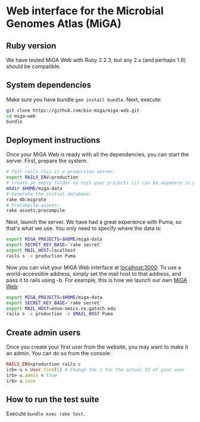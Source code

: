 # Web interface for the Microbial Genomes Atlas (MiGA)


## Ruby version

We have tested MiGA Web with Ruby 2.2.3, but any 2.x (and perhaps 1.9) should
be compatible.

## System dependencies

Make sure you have bundle `gem install bundle`. Next, execute:

```bash
git clone https://github.com/bio-miga/miga-web.git
cd miga-web
bundle
```

## Deployment instructions

Once your MiGA Web is ready with all the dependencies, you can start the server. First,
prepare the system:

```bash
# Tell rails this is a production server:
export RAILS_ENV=production
# create an empty folder to host your projects (it can be anywhere in your computer):
mkdir $HOME/miga-data
# Generate the initial database:
rake db:migrate
# Precompile assets:
rake assets:precompile
```

Next, launch the server. We have had a great experience with Puma, so that's what we use.
You only need to specify where the data is:

```bash
export MIGA_PROJECTS=$HOME/miga-data
export SECRET_KEY_BASE=`rake secret`
export MAIL_HOST=localhost
rails s -e production Puma
```

Now you can visit your MiGA Web interface at [localhost:3000](http://localhost:3000/).
To use a world-accessible address, simply set the mail host to that address, and pass it to
rails using -b.
For example, this is how we launch our own [MiGA Web](http://enve-omics.ce.gatech.edu:3000):

```bash
export MIGA_PROJECTS=$HOME/miga-data
export SECRET_KEY_BASE=`rake secret`
export MAIL_HOST=enve-omics.ce.gatech.edu
rails s -e production -b $MAIL_HOST Puma
```

## Create admin users

Once you create your first user from the website, you may want to make it an admin. You can
do so from the console:

```ruby
RAILS_ENV=production rails c
irb> u = User.find(1) # Change the 1 for the actual ID of your user
irb> u.admin = true
irb> u.save
```

## How to run the test suite

Execute `bundle exec rake test`.


